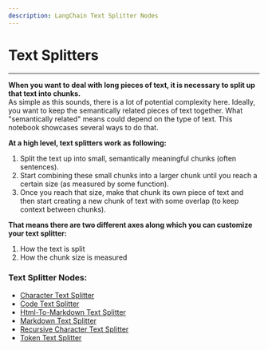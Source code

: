 ```yaml
---
description: LangChain Text Splitter Nodes
---
```


# Text Splitters

***

**When you want to deal with long pieces of text, it is necessary to split up that text into chunks.**\
As simple as this sounds, there is a lot of potential complexity here. Ideally, you want to keep the semantically related pieces of text together. What "semantically related" means could depend on the type of text. This notebook showcases several ways to do that.

**At a high level, text splitters work as following:**

1. Split the text up into small, semantically meaningful chunks (often sentences).
2. Start combining these small chunks into a larger chunk until you reach a certain size (as measured by some function).
3. Once you reach that size, make that chunk its own piece of text and then start creating a new chunk of text with some overlap (to keep context between chunks).

**That means there are two different axes along which you can customize your text splitter:**

1. How the text is split
2. How the chunk size is measured

### Text Splitter Nodes:

* [Character Text Splitter](character-text-splitter.md)
* [Code Text Splitter](code-text-splitter.md)
* [Html-To-Markdown Text Splitter](html-to-markdown-text-splitter.md)
* [Markdown Text Splitter](markdown-text-splitter.md)
* [Recursive Character Text Splitter](recursive-character-text-splitter.md)
* [Token Text Splitter](token-text-splitter.md)
